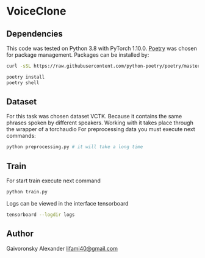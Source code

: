 # VoiceClone
## Dependencies

   This code was tested on Python 3.8 with PyTorch 1.10.0. 
   [Poetry]('https://python-poetry.org/') was chosen for package management.
   Packages can be installed by:

   ```bash
   curl -sSL https://raw.githubusercontent.com/python-poetry/poetry/master/get-poetry.py | python -

   poetry install
   poetry shell
   ```

## Dataset
    
   For this task was chosen dataset VCTK.
   Because it contains the same phrases spoken by different speakers.
   Working with it takes place through the wrapper of a torchaudio
   For preprocessing data you must execute next commands:
   ```bash
   python preprocessing.py # it will take a long time 
   ```

## Train 

   For start train execute next command
   ```bash
   python train.py 
   ```
   Logs can be viewed in the interface tensorboard
   ```bash
   tensorboard --logdir logs
   ```

## Author

   Gaivoronsky Alexander lifami40@gmail.com